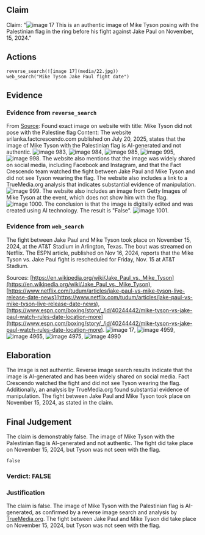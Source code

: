 ## Claim
Claim: "![image 17](media/22.jpg) This is an authentic image of Mike Tyson posing with the Palestinian flag in the ring before his fight against Jake Paul on November, 15, 2024."

## Actions
```
reverse_search(![image 17](media/22.jpg))
web_search("Mike Tyson Jake Paul fight date")
```

## Evidence
### Evidence from `reverse_search`
From [Source](https://srilanka.factcrescendo.com/english/ai-generated-image-falsely-shows-mike-tyson-with-palestinian-flag/): Found exact image on website with title: Mike Tyson did not pose with the Palestine flag
Content: The website srilanka.factcrescendo.com published on July 20, 2025, states that the image of Mike Tyson with the Palestinian flag is AI-generated and not authentic. ![image 983](media/2025-07-20_10-07-1753006046-292042.jpg), ![image 984](media/2025-07-20_10-07-1753006047-796808.jpg), ![image 985](media/2025-07-20_10-07-1753006049-859845.jpg), ![image 995](media/2025-07-20_10-07-1753006053-229773.jpg), ![image 998](media/2025-07-20_10-07-1753006056-765486.jpg). The website also mentions that the image was widely shared on social media, including Facebook and Instagram, and that the Fact Crescendo team watched the fight between Jake Paul and Mike Tyson and did not see Tyson wearing the flag. The website also includes a link to a TrueMedia.org analysis that indicates substantial evidence of manipulation. ![image 999](media/2025-07-20_10-07-1753006060-268846.jpg). The website also includes an image from Getty Images of Mike Tyson at the event, which does not show him with the flag. ![image 1000](media/2025-07-20_10-07-1753006064-919555.jpg). The conclusion is that the image is digitally edited and was created using AI technology. The result is "False". ![image 1001](media/2025-07-20_10-07-1753006067-523537.jpg).


### Evidence from `web_search`
The fight between Jake Paul and Mike Tyson took place on November 15, 2024, at the AT&T Stadium in Arlington, Texas. The bout was streamed on Netflix. The ESPN article, published on Nov 16, 2024, reports that the Mike Tyson vs. Jake Paul fight is rescheduled for Friday, Nov. 15 at AT&T Stadium.

Sources: [https://en.wikipedia.org/wiki/Jake_Paul_vs._Mike_Tyson](https://en.wikipedia.org/wiki/Jake_Paul_vs._Mike_Tyson), [https://www.netflix.com/tudum/articles/jake-paul-vs-mike-tyson-live-release-date-news](https://www.netflix.com/tudum/articles/jake-paul-vs-mike-tyson-live-release-date-news), [https://www.espn.com/boxing/story/_/id/40244442/mike-tyson-vs-jake-paul-watch-rules-date-location-more](https://www.espn.com/boxing/story/_/id/40244442/mike-tyson-vs-jake-paul-watch-rules-date-location-more). ![image 17](media/22.jpg), ![image 4959](media/2025-08-23_01-26-1755912396-244220.jpg), ![image 4965](media/2025-08-23_01-26-1755912397-705998.jpg), ![image 4975](media/2025-08-23_01-26-1755912402-082652.jpg), ![image 4990](media/2025-08-23_01-26-1755912406-533918.jpg)


## Elaboration
The image is not authentic. Reverse image search results indicate that the image is AI-generated and has been widely shared on social media. Fact Crescendo watched the fight and did not see Tyson wearing the flag. Additionally, an analysis by TrueMedia.org found substantial evidence of manipulation. The fight between Jake Paul and Mike Tyson took place on November 15, 2024, as stated in the claim.


## Final Judgement
The claim is demonstrably false. The image of Mike Tyson with the Palestinian flag is AI-generated and not authentic. The fight did take place on November 15, 2024, but Tyson was not seen with the flag.

`false`

### Verdict: FALSE

### Justification
The claim is false. The image of Mike Tyson with the Palestinian flag is AI-generated, as confirmed by a reverse image search and analysis by [TrueMedia.org](https://www.facebook.com/photo/?fbid=1638792546988200). The fight between Jake Paul and Mike Tyson did take place on November 15, 2024, but Tyson was not seen with the flag.
